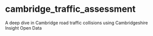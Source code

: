 # cambridge_traffic_assessment
A deep dive in Cambridge road traffic collisions using Cambridgeshire Insight Open Data
